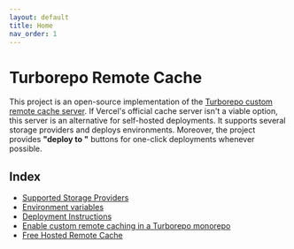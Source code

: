 ```yaml
---
layout: default
title: Home
nav_order: 1
---
```


# Turborepo Remote Cache

This project is an open-source implementation of the [Turborepo custom remote cache server](https://turbo.build/repo/docs/core-concepts/remote-caching#self-hosting).
If Vercel's official cache server isn't a viable option, this server is an alternative for self-hosted deployments.
It supports several storage providers and deploys environments. Moreover, the project provides **"deploy to "** buttons for one-click deployments whenever possible.

## Index

- [Supported Storage Providers](https://ducktors.github.io/turborepo-remote-cache/supported-storage-providers)
- [Environment variables](https://ducktors.github.io/turborepo-remote-cache/environment-variables)
- [Deployment Instructions](https://ducktors.github.io/turborepo-remote-cache/deployment-environments)
- [Enable custom remote caching in a Turborepo monorepo](https://ducktors.github.io/turborepo-remote-cache/custom-remote-caching)
- [Free Hosted Remote Cache](https://ducktors.github.io/turborepo-remote-cache/free-hosted-remote-cache)
